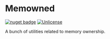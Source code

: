 # Memowned

[![nuget badge](https://badgen.net/nuget/v/Memowned)](https://www.nuget.org/packages/Memowned/)
[![Unlicense](https://img.shields.io/github/license/OpenByteDev/Memowned)](https://github.com/OpenByteDev/Memowned/blob/master/LICENSE)

A bunch of utilities related to memory ownership.
